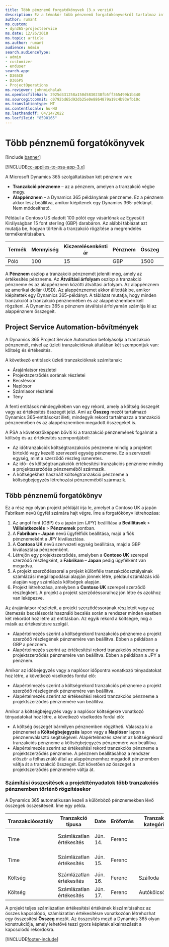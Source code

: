 ```yaml
---
title: Több pénznemű forgatókönyvek (3.x verzió)
description: Ez a témakör több pénznemű forgatókönyvekről tartalmaz információt.
author: rumant
ms.custom:
- dyn365-projectservice
ms.date: 12/26/2018
ms.topic: article
ms.author: rumant
audience: Admin
search.audienceType:
- admin
- customizer
- enduser
search.app:
- D365CE
- D365PS
- ProjectOperations
ms.reviewer: johnmichalak
ms.openlocfilehash: 2925d431258a150d5830238fb5ff365499b1b440
ms.sourcegitcommit: c0792bd65d92db25e0e8864879a19c4b93efb10c
ms.translationtype: MT
ms.contentlocale: hu-HU
ms.lasthandoff: 04/14/2022
ms.locfileid: "8590165"
---
```

# <a name="multiple-currency-scenarios"></a>Több pénznemű forgatókönyvek

[!include [banner](../includes/psa-now-project-operations.md)]

[!INCLUDE[cc-applies-to-psa-app-3.x](../includes/cc-applies-to-psa-app-3x.md)]

A Microsoft Dynamics 365 szolgáltatásban két pénznem van:

- **Tranzakció pénzneme** – az a pénznem, amelyen a tranzakció végbe megy. 
- **Alappénznem** – a Dynamics 365 példányának pénzneme. Ez a pénznem akkor lesz beállítva, amikor kiépítenek egy Dynamics 365-példányt. Nem módosítható.

Például a Contoso US eladott 100 pólót egy vásárlónak az Egyesült Királyságban 15 font sterling (GBP) darabáron. Az alábbi táblázat azt mutatja be, hogyan történik a tranzakció rögzítése a megrendelés termékentitásában.

| Termék | Mennyiség | Kiszerelésenkénti ár | Pénznem | Összeg | Árfolyam | Egységár (alappénznem)| Összeg (alappénznem)|
|---------|----------|----------------|----------|--------|---------------|----------------------|--------------|
| Póló | 100      | 15             | GBP      | 1500   | 0.94          | 17,25 USD               | 1725 USD       |

A **Pénznem** oszlop a tranzakció pénznemét jeleníti meg, amely az értékesítés pénzneme. Az **Átváltási árfolyam** oszlop a tranzakció pénzneme és az alappénznem közötti átváltási árfolyam. Az alappénznem az amerikai dollár (USD). Az alappénznemet akkor álították be, amikor kiépítettek egy Dynamics 365-példányt.
A táblázat mutatja, hogy minden tranzakciót a tranzakció pénznemében és az alappénznemben kell rögzíteni. A Dynamics 365 a pénznem átváltási árfolyamán számítja ki az alappénznem összegeit.

## <a name="project-service-automation-extensions"></a>Project Service Automation-bővítmények

A Dynamics 365 Project Service Automation befolyásolja a tranzakció pénznemét, mivel az üzleti tranzakcióknak általában két szempontjuk van: költség és értékesítés.

A következő entitások üzleti tranzakcióknak számítanak:

- Árajánlatsor részletei
- Projektszerződés sorának részletei
- Becsléssor
- Naplósor
- Számlasor részletei
- Tény

A fenti entitások mindegyikében van egy rekord, amely a költség összegét vagy az értékesítés összegét jelzi. Ami az **Összeg** mezőt tartalmazó Dynamics 365-entitásokat illeti, mindegyik rekord tartalmazza a tranzakció pénznemében és az alappénznemben megadott összegeket is. 

A PSA a következőképpen bővíti ki a tranzakció pénznemének fogalmát a költség és az értékesítés szempontjából:

- Az időtranzakciók költségtranzakciós pénzneme mindig a projektet birtokló vagy kezelő szervezeti egység pénzneme. Ez a szervezeti egység, mint a szerződő részleg ismeretes.
- Az idő- és költségtranzakciók értékesítési tranzakciós pénzneme mindig a projektszerződés pénzneméből származik.
- A költségekhez használt költségtranzakció pénzneme a költségbejegyzés létrehozási pénzneméből származik.

## <a name="multiple-currency-scenario"></a>Több pénznemű forgatókönyv

Ez a rész egy olyan projekt példáját írja le, amelyet a Contoso UK a japán Fabrikam nevű ügyfél számára hajt végre. Íme a forgatókönyv létrehozása:

1. Az angol font (GBP) és a japán jen (JPY) beállítása a **Beállítások** \> **Vállalatkezelés** \> **Pénznemek** pontban. 
2. A **Fabrikam – Japan** nevű ügyfélfiók beállítása, majd a fiók pénznemeként a JPY kiválasztása.
3. A **Contoso UK** nevű szervezeti egység beállítása, majd a GBP kiválasztása pénznemként.
4. Létrejön egy projektszerződés, amelyben a **Contoso UK** szerepel szerződő részlegként, a **Fabrikam – Japan** pedig ügyfélként van megadva.
5. A projekt szerződéssorai a projekt különféle tranzakcióosztályainak számlázási megállapodásai alapján jönnek létre, például számlázás idő alapján vagy számlázás költségek alapján.
6. Projekt létrehozása, amelyben a **Contoso UK** szerepel szerződő részlegként. A projekt a projekt szerződéssoraihoz jön létre és azokhoz van leképezve.


Az árajánlatsor részleteit, a projekt szerződéssorának részleteit vagy az ütemezés becsléssorát használó becslés során a rendszer minden esetben két rekordot hoz létre az entitásban. Az egyik rekord a költségre, míg a másik az értékesítésre szolgál.

- Alapértelmezés szerint a költségrekord tranzakciós pénzneme a projekt szerződő részlegének pénznemére van beállítva. Ebben a példában a GBP a pénznem.
- Alapértelmezés szerint az értékesítési rekord tranzakciós pénzneme a projektszerződés pénznemére van beállítva. Ebben a példában a JPY a pénznem.

Amikor az időbejegyzés vagy a naplósor időpontra vonatkozó tényadatokat hoz létre, a következő viselkedés fordul elő:

- Alapértelmezés szerint a költségrekord tranzakciós pénzneme a projekt szerződő részlegének pénznemére van beállítva.
- Alapértelmezés szerint az értékesítési rekord tranzakciós pénzneme a projektszerződés pénznemére van beállítva.

Amikor a költségbejegyzés vagy a naplósor költségekre vonatkozó tényadatokat hoz létre, a következő viselkedés fordul elő:

- A költség összegét bármilyen pénznemben rögzítheti. Válassza ki a pénznemet a **Költségbejegyzés** lapon vagy a **Naplósor** lapon a pénznemválasztó segítségével. Alapértelmezés szerint az költségrekord tranzakciós pénzneme a költségbejegyzés pénznemére van beállítva. 
- Alapértelmezés szerint az értékesítési rekord tranzakciós pénzneme a projektszerződés pénzneme. A pénznem beállításához a rendszer először a felhasználó által az alappénznemhez megadott pénznemben váltja át a tranzakció összegét. Ezt követően az összeget a projektszerződés pénznemére váltja át. 

### <a name="computing-roll-ups-when-project-actuals-are-recorded-in-multiple-transaction-currencies"></a>Számítási összesítések a projekttényadatok több tranzakciós pénznemben történő rögzítésekor

A Dynamics 365 automatikusan kezeli a különböző pénznemekben lévő összegek összesítéseit. Íme egy példa.

| Tranzakcióosztály | Tranzakció típusa| Date   | Erőforrás | Tranzakció kategóriája | Mennyiség | Egységár | Összeg      | Árfolyam | Összeg az alappénznemben |
|-------------------|------------------|--------|----------|----------------------|----------|--------------|-------------|---------------|----------------|
| Time              | Számlázatlan értékesítés   | Jún. 14. | Ferenc  |                      | 8 óra    | 20 000 JPY    | 160 000 JPY | 123           | 1300,81 USD    |
| Time              | Számlázatlan értékesítés   | Jún. 15. | Ferenc  |                      | 8 óra    | 20 000 JPY    | 160 000 JPY | 123           | 1300,81 USD    |
| Költség           | Számlázatlan értékesítés   | Jún. 16. | Ferenc  | Szálloda                | Darabonként 1     | 250 EUR      | 250 EUR     | 0.94          | 265,95 USD     |
| Költség           | Számlázatlan értékesítés   | Jún. 17. | Ferenc  | Autókölcsönzés           | Darabonként 1     | 150 EUR      | 150 EUR     | 0.94          | 159,57 USD     |

A projekt teljes számlázatlan értékesítési értékének kiszámításához az összes kapcsolódó, számlázatlan értékesítésre vonatkozóan létrehozhat egy összesítési **Összeg** mezőt. Az összesítés mező a Dynamics 365 olyan konstrukciója, amely lehetővé teszi gyors képletek alkalmazását a kapcsolódó rekordokra.


[!INCLUDE[footer-include](../includes/footer-banner.md)]
